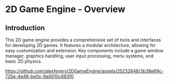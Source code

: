 # 2D Game Engine - Overview

## Introduction
This 2D game engine provides a comprehensive set of tools and interfaces for developing 2D games. It features a modular architecture, allowing for easy customization and extension. Key components include a game window manager, graphics handling, user input processing, menu systems, and basic 2D physics.

https://github.com/alexfevery/2DGameEngine/assets/25232648/3b38e69c-725e-4e48-be0c-9a0010c683f0

